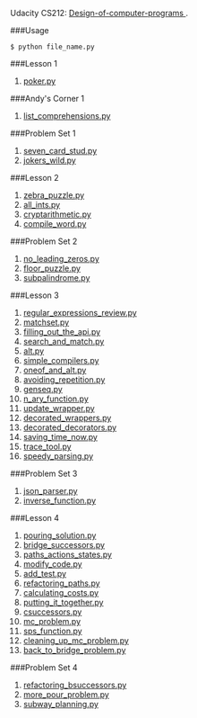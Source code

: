 Udacity CS212: [Design-of-computer-programs
](https://www.udacity.com/course/design-of-computer-programs--cs212).

###Usage
```
$ python file_name.py
```

###Lesson 1
1. [poker.py](https://github.com/xRahn/Udacity-Design-of-Computer-Programs/blob/master/lesson_1/poker.py)

###Andy's Corner 1
1. [list_comprehensions.py](https://github.com/xRahn/Udacity-Design-of-Computer-Programs/blob/master/andy's_corner_1/list_comprehensions.py)

###Problem Set 1
1. [seven_card_stud.py](https://github.com/xRahn/Udacity-Design-of-Computer-Programs/blob/master/problem_set_1/seven_card_stud.py)
2. [jokers_wild.py](https://github.com/xRahn/Udacity-Design-of-Computer-Programs/blob/master/problem_set_1/jokers_wild.py)

###Lesson 2
1. [zebra_puzzle.py](https://github.com/xRahn/Udacity-Design-of-Computer-Programs/blob/master/lesson_2/zebra_puzzle.py)
2. [all_ints.py](https://github.com/xRahn/Udacity-Design-of-Computer-Programs/blob/master/lesson_2/all_ints.py)
3. [cryptarithmetic.py](https://github.com/xRahn/Udacity-Design-of-Computer-Programs/blob/master/lesson_2/cryptarithmetic.py)
4. [compile_word.py](https://github.com/xRahn/Udacity-Design-of-Computer-Programs/blob/master/lesson_2/compile_word.py)

###Problem Set 2
1. [no_leading_zeros.py](https://github.com/xRahn/Udacity-Design-of-Computer-Programs/blob/master/problem_set_2/no_leading_zeros.py)
2. [floor_puzzle.py](https://github.com/xRahn/Udacity-Design-of-Computer-Programs/blob/master/problem_set_2/floor_puzzle.py)
3. [subpalindrome.py](https://github.com/xRahn/Udacity-Design-of-Computer-Programs/blob/master/problem_set_2/subpalindrome.py)

###Lesson 3
1. [regular_expressions_review.py](https://github.com/xRahn/Udacity-Design-of-Computer-Programs/blob/master/lesson_3/regular_expressions_review.py)
2. [matchset.py](https://github.com/xRahn/Udacity-Design-of-Computer-Programs/blob/master/lesson_3/matchset.py)
3. [filling_out_the_api.py](https://github.com/xRahn/Udacity-Design-of-Computer-Programs/blob/master/lesson_3/filling_out_the_api.py)
4. [search_and_match.py](https://github.com/xRahn/Udacity-Design-of-Computer-Programs/blob/master/lesson_3/search_and_match.py)
5. [alt.py](https://github.com/xRahn/Udacity-Design-of-Computer-Programs/blob/master/lesson_3/alt.py)
6. [simple_compilers.py](https://github.com/xRahn/Udacity-Design-of-Computer-Programs/blob/master/lesson_3/simple_compilers.py)
7. [oneof_and_alt.py](https://github.com/xRahn/Udacity-Design-of-Computer-Programs/blob/master/lesson_3/oneof_and_alt.py)
8. [avoiding_repetition.py](https://github.com/xRahn/Udacity-Design-of-Computer-Programs/blob/master/lesson_3/avoiding_repetition.py)
9. [genseq.py](https://github.com/xRahn/Udacity-Design-of-Computer-Programs/blob/master/lesson_3/genseq.py)
10. [n_ary_function.py](https://github.com/xRahn/Udacity-Design-of-Computer-Programs/blob/master/lesson_3/n_ary_function.py)
11. [update_wrapper.py](https://github.com/xRahn/Udacity-Design-of-Computer-Programs/blob/master/lesson_3/update_wrapper.py)
12. [decorated_wrappers.py](https://github.com/xRahn/Udacity-Design-of-Computer-Programs/blob/master/lesson_3/decorated_wrappers.py)
13. [decorated_decorators.py](https://github.com/xRahn/Udacity-Design-of-Computer-Programs/blob/master/lesson_3/decorated_decorators.py)
14. [saving_time_now.py](https://github.com/xRahn/Udacity-Design-of-Computer-Programs/blob/master/lesson_3/saving_time_now.py)
15. [trace_tool.py](https://github.com/xRahn/Udacity-Design-of-Computer-Programs/blob/master/lesson_3/trace_tool.py)
16. [speedy_parsing.py](https://github.com/xRahn/Udacity-Design-of-Computer-Programs/blob/master/lesson_3/speedy_parsing.py)

###Problem Set 3
1. [json_parser.py](https://github.com/xRahn/Udacity-Design-of-Computer-Programs/blob/master/problem_set_3/json_parser.py)
2. [inverse_function.py](https://github.com/xRahn/Udacity-Design-of-Computer-Programs/blob/master/problem_set_3/inverse_function.py)

###Lesson 4
1. [pouring_solution.py](https://github.com/xRahn/Udacity-Design-of-Computer-Programs/blob/master/lesson_4/pouring_solution.py)
2. [bridge_successors.py](https://github.com/xRahn/Udacity-Design-of-Computer-Programs/blob/master/lesson_4/bridge_successors.py)
3. [paths_actions_states.py](https://github.com/xRahn/Udacity-Design-of-Computer-Programs/blob/master/lesson_4/paths_actions_states.py)
4. [modify_code.py](https://github.com/xRahn/Udacity-Design-of-Computer-Programs/blob/master/lesson_4/modify_code.py)
5. [add_test.py](https://github.com/xRahn/Udacity-Design-of-Computer-Programs/blob/master/lesson_4/add_test.py)
6. [refactoring_paths.py](https://github.com/xRahn/Udacity-Design-of-Computer-Programs/blob/master/lesson_4/refactoring_paths.py)
7. [calculating_costs.py](https://github.com/xRahn/Udacity-Design-of-Computer-Programs/blob/master/lesson_4/calculating_costs.py)
8. [putting_it_together.py](https://github.com/xRahn/Udacity-Design-of-Computer-Programs/blob/master/lesson_4/putting_it_together.py)
9. [csuccessors.py](https://github.com/xRahn/Udacity-Design-of-Computer-Programs/blob/master/lesson_4/csuccessors.py)
10. [mc_problem.py](https://github.com/xRahn/Udacity-Design-of-Computer-Programs/blob/master/lesson_4/mc_problem.py)
11. [sps_function.py](https://github.com/xRahn/Udacity-Design-of-Computer-Programs/blob/master/lesson_4/sps_function.py)
12. [cleaning_up_mc_problem.py](https://github.com/xRahn/Udacity-Design-of-Computer-Programs/blob/master/lesson_4/cleaning_up_mc_problem.py)
13. [back_to_bridge_problem.py](https://github.com/xRahn/Udacity-Design-of-Computer-Programs/blob/master/lesson_4/back_to_bridge_problem.py)

###Problem Set 4
1. [refactoring_bsuccessors.py](https://github.com/xRahn/Udacity-Design-of-Computer-Programs/blob/master/problem_set_4/refactoring_bsuccessors.py)
2. [more_pour_problem.py](https://github.com/xRahn/Udacity-Design-of-Computer-Programs/blob/master/problem_set_4/more_pour_problem.py)
3. [subway_planning.py](https://github.com/xRahn/Udacity-Design-of-Computer-Programs/blob/master/problem_set_4/subway_planning.py)